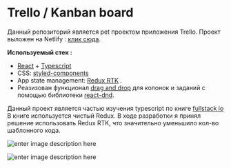 # Trello / Kanban board

Данный репозиторий является pet проектом приложения Trello.
Проект выложен на Netlify : [клик сюда](https://drag-n-drop-board.netlify.app/).

**Используемый стек :** 
+	[React](https://reactjs.org/) + [Typescript](https://www.typescriptlang.org/)
 + CSS: [styled-components](https://styled-components.com/) 
 + App state management:  [Redux RTK](https://redux-toolkit.js.org/tutorials/typescript) .
+ Реазизован функционал [drag and drop](https://developer.mozilla.org/ru/docs/Web/API/HTML_Drag_and_Drop_API) для колонок и заданий с помощью библиотеки [react-dnd](https://react-dnd.github.io/react-dnd/about). 

Данный проект является частью изучения typescript по книге [fullstack io](https://www.newline.co/fullstack-react-with-typescript) 
В книге используется чистый Redux. В ходе разработки я принял решение использовать Redux RTK, что значительно уменьшило кол-во шаблонного кода.

![enter image description here](https://sun9-86.userapi.com/s/v1/if2/TeVTbqHGKk_F8OC3Cv5pJ7QDQgb45btS6dl1BEg0J2fFrhmL7ON5TWxiaSbhg0sSyyIqGxFRBD3cbDDbHelqCDAM.jpg?size=1087x516&quality=96&type=album)

![enter image description here](https://sun9-77.userapi.com/s/v1/if2/RbYzYZcyngFNnumGtnhBq0B7YlEpFcCNiuF1wZPi8iLKelzO4qDdpcu4vq0jyOTqV_-161AaGSITz3sldMB66XLP.jpg?size=1412x442&quality=96&type=album)
